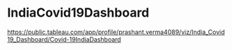 # IndiaCovid19Dashboard

https://public.tableau.com/app/profile/prashant.verma4089/viz/India_Covid19_Dashboard/Covid-19IndiaDashboard
